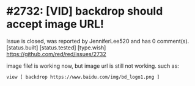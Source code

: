 
#2732: [VID] backdrop should accept image URL!
================================================================================
Issue is closed, was reported by JenniferLee520 and has 0 comment(s).
[status.built] [status.tested] [type.wish]
<https://github.com/red/red/issues/2732>

image file! is working now, but image url is still not working. such as:

```Red
view [ backdrop https://www.baidu.com/img/bd_logo1.png ]
```


